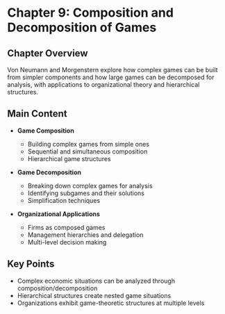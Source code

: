 # Chapter 9: Composition and Decomposition of Games

## Chapter Overview
Von Neumann and Morgenstern explore how complex games can be built from simpler components and how large games can be decomposed for analysis, with applications to organizational theory and hierarchical structures.

## Main Content
- **Game Composition**
  - Building complex games from simple ones
  - Sequential and simultaneous composition
  - Hierarchical game structures

- **Game Decomposition**
  - Breaking down complex games for analysis
  - Identifying subgames and their solutions
  - Simplification techniques

- **Organizational Applications**
  - Firms as composed games
  - Management hierarchies and delegation
  - Multi-level decision making

## Key Points
- Complex economic situations can be analyzed through composition/decomposition
- Hierarchical structures create nested game situations
- Organizations exhibit game-theoretic structures at multiple levels